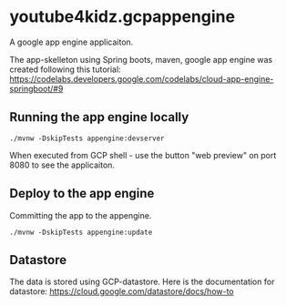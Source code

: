 # youtube4kidz.gcpappengine
A google app engine applicaiton.

The app-skelleton using Spring boots, maven, google app engine was created following this tutorial:
https://codelabs.developers.google.com/codelabs/cloud-app-engine-springboot/#9

## Running the app engine locally
```
./mvnw -DskipTests appengine:devserver
```
When executed from GCP shell - use the button "web preview" on port 8080 to see the applicaiton.

## Deploy to the app engine 
Committing the app to the appengine.

```
./mvnw -DskipTests appengine:update
```


## Datastore
The data is stored using GCP-datastore. Here is the documentation for datastore: https://cloud.google.com/datastore/docs/how-to
